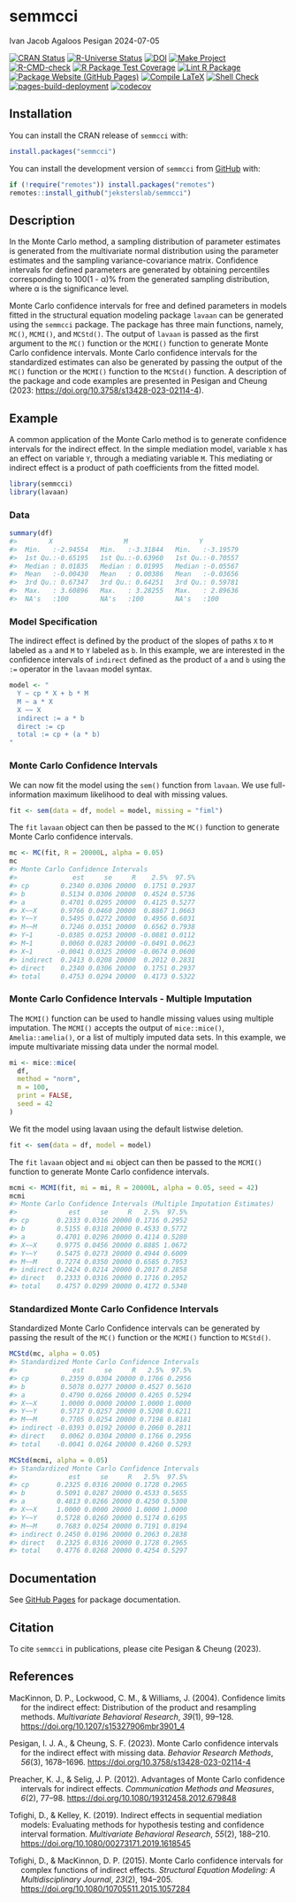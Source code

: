 semmcci
================
Ivan Jacob Agaloos Pesigan
2024-07-05

<!-- README.md is generated from .setup/readme/README.Rmd. Please edit that file -->

<!-- badges: start -->

[![CRAN
Status](https://www.r-pkg.org/badges/version/semmcci)](https://cran.r-project.org/package=semmcci)
[![R-Universe
Status](https://jeksterslab.r-universe.dev/badges/semmcci)](https://jeksterslab.r-universe.dev)
[![DOI](https://zenodo.org/badge/DOI/10.3758/s13428-023-02114-4.svg)](https://doi.org/10.3758/s13428-023-02114-4)
[![Make
Project](https://github.com/jeksterslab/semmcci/actions/workflows/make.yml/badge.svg)](https://github.com/jeksterslab/semmcci/actions/workflows/make.yml)
[![R-CMD-check](https://github.com/jeksterslab/semmcci/actions/workflows/check-full.yml/badge.svg)](https://github.com/jeksterslab/semmcci/actions/workflows/check-full.yml)
[![R Package Test
Coverage](https://github.com/jeksterslab/semmcci/actions/workflows/test-coverage.yml/badge.svg)](https://github.com/jeksterslab/semmcci/actions/workflows/test-coverage.yml)
[![Lint R
Package](https://github.com/jeksterslab/semmcci/actions/workflows/lint.yml/badge.svg)](https://github.com/jeksterslab/semmcci/actions/workflows/lint.yml)
[![Package Website (GitHub
Pages)](https://github.com/jeksterslab/semmcci/actions/workflows/pkgdown-gh-pages.yml/badge.svg)](https://github.com/jeksterslab/semmcci/actions/workflows/pkgdown-gh-pages.yml)
[![Compile
LaTeX](https://github.com/jeksterslab/semmcci/actions/workflows/latex.yml/badge.svg)](https://github.com/jeksterslab/semmcci/actions/workflows/latex.yml)
[![Shell
Check](https://github.com/jeksterslab/semmcci/actions/workflows/shellcheck.yml/badge.svg)](https://github.com/jeksterslab/semmcci/actions/workflows/shellcheck.yml)
[![pages-build-deployment](https://github.com/jeksterslab/semmcci/actions/workflows/pages/pages-build-deployment/badge.svg)](https://github.com/jeksterslab/semmcci/actions/workflows/pages/pages-build-deployment)
[![codecov](https://codecov.io/gh/jeksterslab/semmcci/branch/main/graph/badge.svg?token=KVLUET3DJ6)](https://codecov.io/gh/jeksterslab/semmcci)
<!-- badges: end -->

## Installation

You can install the CRAN release of `semmcci` with:

``` r
install.packages("semmcci")
```

You can install the development version of `semmcci` from
[GitHub](https://github.com/jeksterslab/semmcci) with:

``` r
if (!require("remotes")) install.packages("remotes")
remotes::install_github("jeksterslab/semmcci")
```

## Description

In the Monte Carlo method, a sampling distribution of parameter
estimates is generated from the multivariate normal distribution using
the parameter estimates and the sampling variance-covariance matrix.
Confidence intervals for defined parameters are generated by obtaining
percentiles corresponding to 100(1 - α)% from the generated sampling
distribution, where α is the significance level.

Monte Carlo confidence intervals for free and defined parameters in
models fitted in the structural equation modeling package `lavaan` can
be generated using the `semmcci` package. The package has three main
functions, namely, `MC()`, `MCMI()`, and `MCStd()`. The output of
`lavaan` is passed as the first argument to the `MC()` function or the
`MCMI()` function to generate Monte Carlo confidence intervals. Monte
Carlo confidence intervals for the standardized estimates can also be
generated by passing the output of the `MC()` function or the `MCMI()`
function to the `MCStd()` function. A description of the package and
code examples are presented in Pesigan and Cheung (2023:
<https://doi.org/10.3758/s13428-023-02114-4>).

## Example

A common application of the Monte Carlo method is to generate confidence
intervals for the indirect effect. In the simple mediation model,
variable `X` has an effect on variable `Y`, through a mediating variable
`M`. This mediating or indirect effect is a product of path coefficients
from the fitted model.

``` r
library(semmcci)
library(lavaan)
```

### Data

``` r
summary(df)
#>        X                  M                  Y           
#>  Min.   :-2.94554   Min.   :-3.31844   Min.   :-3.19579  
#>  1st Qu.:-0.65195   1st Qu.:-0.63960   1st Qu.:-0.70557  
#>  Median : 0.01835   Median : 0.01995   Median :-0.05567  
#>  Mean   :-0.00430   Mean   : 0.00386   Mean   :-0.03656  
#>  3rd Qu.: 0.67347   3rd Qu.: 0.64251   3rd Qu.: 0.59781  
#>  Max.   : 3.60896   Max.   : 3.28255   Max.   : 2.89636  
#>  NA's   :100        NA's   :100        NA's   :100
```

### Model Specification

The indirect effect is defined by the product of the slopes of paths `X`
to `M` labeled as `a` and `M` to `Y` labeled as `b`. In this example, we
are interested in the confidence intervals of `indirect` defined as the
product of `a` and `b` using the `:=` operator in the `lavaan` model
syntax.

``` r
model <- "
  Y ~ cp * X + b * M
  M ~ a * X
  X ~~ X
  indirect := a * b
  direct := cp
  total := cp + (a * b)
"
```

### Monte Carlo Confidence Intervals

We can now fit the model using the `sem()` function from `lavaan`. We
use full-information maximum likelihood to deal with missing values.

``` r
fit <- sem(data = df, model = model, missing = "fiml")
```

The `fit` `lavaan` object can then be passed to the `MC()` function to
generate Monte Carlo confidence intervals.

``` r
mc <- MC(fit, R = 20000L, alpha = 0.05)
mc
#> Monte Carlo Confidence Intervals
#>              est     se     R    2.5%  97.5%
#> cp        0.2340 0.0306 20000  0.1751 0.2937
#> b         0.5134 0.0306 20000  0.4524 0.5736
#> a         0.4701 0.0295 20000  0.4125 0.5277
#> X~~X      0.9766 0.0460 20000  0.8867 1.0663
#> Y~~Y      0.5495 0.0272 20000  0.4956 0.6031
#> M~~M      0.7246 0.0351 20000  0.6562 0.7938
#> Y~1      -0.0385 0.0253 20000 -0.0881 0.0112
#> M~1       0.0060 0.0283 20000 -0.0491 0.0623
#> X~1      -0.0041 0.0325 20000 -0.0674 0.0600
#> indirect  0.2413 0.0208 20000  0.2012 0.2831
#> direct    0.2340 0.0306 20000  0.1751 0.2937
#> total     0.4753 0.0294 20000  0.4173 0.5322
```

### Monte Carlo Confidence Intervals - Multiple Imputation

The `MCMI()` function can be used to handle missing values using
multiple imputation. The `MCMI()` accepts the output of `mice::mice()`,
`Amelia::amelia()`, or a list of multiply imputed data sets. In this
example, we impute multivariate missing data under the normal model.

``` r
mi <- mice::mice(
  df,
  method = "norm",
  m = 100,
  print = FALSE,
  seed = 42
)
```

We fit the model using lavaan using the default listwise deletion.

``` r
fit <- sem(data = df, model = model)
```

The `fit` `lavaan` object and `mi` object can then be passed to the
`MCMI()` function to generate Monte Carlo confidence intervals.

``` r
mcmi <- MCMI(fit, mi = mi, R = 20000L, alpha = 0.05, seed = 42)
mcmi
#> Monte Carlo Confidence Intervals (Multiple Imputation Estimates)
#>             est     se     R   2.5%  97.5%
#> cp       0.2333 0.0316 20000 0.1716 0.2952
#> b        0.5155 0.0318 20000 0.4533 0.5772
#> a        0.4701 0.0296 20000 0.4114 0.5280
#> X~~X     0.9775 0.0456 20000 0.8885 1.0672
#> Y~~Y     0.5475 0.0273 20000 0.4944 0.6009
#> M~~M     0.7274 0.0350 20000 0.6585 0.7953
#> indirect 0.2424 0.0214 20000 0.2017 0.2858
#> direct   0.2333 0.0316 20000 0.1716 0.2952
#> total    0.4757 0.0299 20000 0.4172 0.5340
```

### Standardized Monte Carlo Confidence Intervals

Standardized Monte Carlo Confidence intervals can be generated by
passing the result of the `MC()` function or the `MCMI()` function to
`MCStd()`.

``` r
MCStd(mc, alpha = 0.05)
#> Standardized Monte Carlo Confidence Intervals
#>              est     se     R   2.5%  97.5%
#> cp        0.2359 0.0304 20000 0.1766 0.2956
#> b         0.5078 0.0277 20000 0.4527 0.5610
#> a         0.4790 0.0266 20000 0.4265 0.5294
#> X~~X      1.0000 0.0000 20000 1.0000 1.0000
#> Y~~Y      0.5717 0.0257 20000 0.5208 0.6211
#> M~~M      0.7705 0.0254 20000 0.7198 0.8181
#> indirect -0.0393 0.0192 20000 0.2060 0.2811
#> direct    0.0062 0.0304 20000 0.1766 0.2956
#> total    -0.0041 0.0264 20000 0.4260 0.5293
```

``` r
MCStd(mcmi, alpha = 0.05)
#> Standardized Monte Carlo Confidence Intervals
#>             est     se     R   2.5%  97.5%
#> cp       0.2325 0.0316 20000 0.1728 0.2965
#> b        0.5091 0.0287 20000 0.4533 0.5655
#> a        0.4813 0.0266 20000 0.4250 0.5300
#> X~~X     1.0000 0.0000 20000 1.0000 1.0000
#> Y~~Y     0.5728 0.0260 20000 0.5174 0.6195
#> M~~M     0.7683 0.0254 20000 0.7191 0.8194
#> indirect 0.2450 0.0196 20000 0.2063 0.2838
#> direct   0.2325 0.0316 20000 0.1728 0.2965
#> total    0.4776 0.0268 20000 0.4254 0.5297
```

## Documentation

See [GitHub Pages](https://jeksterslab.github.io/semmcci/index.html) for
package documentation.

## Citation

To cite `semmcci` in publications, please cite Pesigan & Cheung (2023).

## References

<div id="refs" class="references csl-bib-body hanging-indent"
entry-spacing="0" line-spacing="2">

<div id="ref-MacKinnon-Lockwood-Williams-2004" class="csl-entry">

MacKinnon, D. P., Lockwood, C. M., & Williams, J. (2004). Confidence
limits for the indirect effect: Distribution of the product and
resampling methods. *Multivariate Behavioral Research*, *39*(1), 99–128.
<https://doi.org/10.1207/s15327906mbr3901_4>

</div>

<div id="ref-Pesigan-Cheung-2023" class="csl-entry">

Pesigan, I. J. A., & Cheung, S. F. (2023). Monte Carlo confidence
intervals for the indirect effect with missing data. *Behavior Research
Methods*, *56*(3), 1678–1696.
<https://doi.org/10.3758/s13428-023-02114-4>

</div>

<div id="ref-Preacher-Selig-2012" class="csl-entry">

Preacher, K. J., & Selig, J. P. (2012). Advantages of Monte Carlo
confidence intervals for indirect effects. *Communication Methods and
Measures*, *6*(2), 77–98. <https://doi.org/10.1080/19312458.2012.679848>

</div>

<div id="ref-Tofighi-Kelley-2019" class="csl-entry">

Tofighi, D., & Kelley, K. (2019). Indirect effects in sequential
mediation models: Evaluating methods for hypothesis testing and
confidence interval formation. *Multivariate Behavioral Research*,
*55*(2), 188–210. <https://doi.org/10.1080/00273171.2019.1618545>

</div>

<div id="ref-Tofighi-MacKinnon-2015" class="csl-entry">

Tofighi, D., & MacKinnon, D. P. (2015). Monte Carlo confidence intervals
for complex functions of indirect effects. *Structural Equation
Modeling: A Multidisciplinary Journal*, *23*(2), 194–205.
<https://doi.org/10.1080/10705511.2015.1057284>

</div>

</div>
